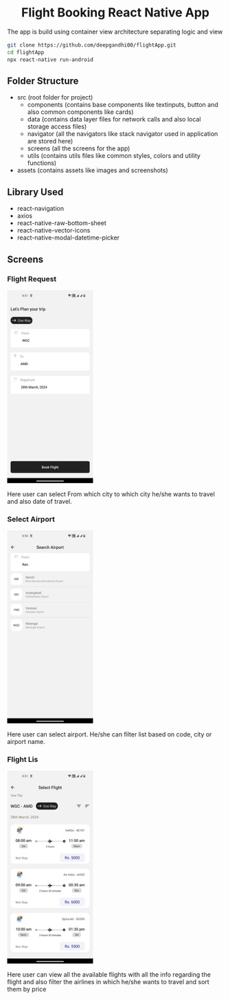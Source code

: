 <!-- Title -->
<h1 align="center">
  Flight Booking React Native App
</h1>

<p>
    The app is build using container view architecture separating logic and view
</p>

<!-- Body -->

```sh
git clone https://github.com/deepgandhi00/flightApp.git
cd flightApp
npx react-native run-android
```

## Folder Structure

- src (root folder for project)
  - components (contains base components like textinputs, button and also common components like cards)
  - data (contains data layer files for network calls and also local storage access files)
  - navigator (all the navigators like stack navigator used in application are stored here)
  - screens (all the screens for the app)
  - utils (contains utils files like common styles, colors and utility functions)
- assets (contains assets like images and screenshots)

## Library Used

- react-navigation
- axios
- react-native-raw-bottom-sheet
- react-native-vector-icons
- react-native-modal-datetime-picker

## Screens

<h3>Flight Request</h3>

<img src="assets/screenshots/flightRequest.jpeg" alt="Flight Request" style="height:450px; width:200px;"/>

<p>
    Here user can select From which city to which city he/she wants to travel and also date of travel.
</p>


<h3>Select Airport</h3>

<img src="assets/screenshots/selectAirport.jpeg" alt="Select Airport" style="height:450px; width:200px;"/>

<p>
    Here user can select airport. He/she can filter list based on code, city or airport name.
</p>


<h3>Flight Lis</h3>

<img src="assets/screenshots/flightList.jpeg" alt="Flight List" style="height:450px; width:200px;"/>

<p>
    Here user can view all the available flights with all the info regarding the flight and also filter the airlines in which he/she wants to travel and sort them by price
</p>
